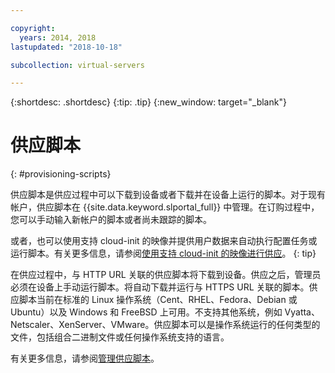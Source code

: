 ```yaml
---

copyright:
  years: 2014, 2018
lastupdated: "2018-10-18"

subcollection: virtual-servers

---
```


{:shortdesc: .shortdesc}
{:tip: .tip}
{:new_window: target="_blank"}

# 供应脚本
{: #provisioning-scripts}

供应脚本是供应过程中可以下载到设备或者下载并在设备上运行的脚本。对于现有帐户，供应脚本在 {{site.data.keyword.slportal_full}} 中管理。在订购过程中，您可以手动输入新帐户的脚本或者尚未跟踪的脚本。

或者，也可以使用支持 cloud-init 的映像并提供用户数据来自动执行配置任务或运行脚本。有关更多信息，请参阅[使用支持 cloud-init 的映像进行供应](/docs/infrastructure/image-templates?topic=image-templates-provisioning-with-a-cloud-init-enabled-image#provisioning-with-a-cloud-init-enabled-image)。
{: tip}

在供应过程中，与 HTTP URL 关联的供应脚本将下载到设备。供应之后，管理员必须在设备上手动运行脚本。将自动下载并运行与 HTTPS URL 关联的脚本。供应脚本当前在标准的 Linux 操作系统（Cent、RHEL、Fedora、Debian 或 Ubuntu）以及 Windows 和 FreeBSD 上可用。不支持其他系统，例如 Vyatta、Netscaler、XenServer、VMware。供应脚本可以是操作系统运行的任何类型的文件，包括组合二进制文件或任何操作系统支持的语言。

有关更多信息，请参阅[管理供应脚本](/docs/vsi?topic=virtual-servers-managing-a-provisioning-script)。

